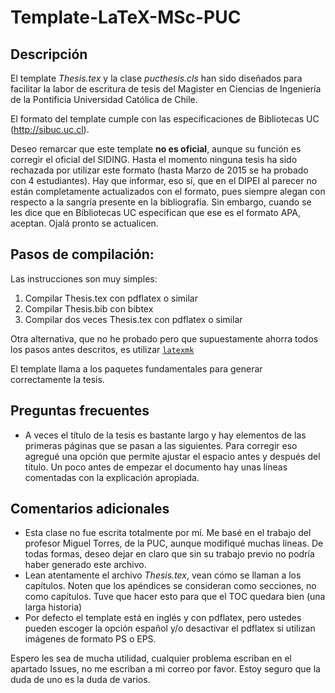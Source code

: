# Template-LaTeX-MSc-PUC
## Descripción
El template <i>Thesis.tex</i> y la clase <i>pucthesis.cls</i> han sido diseñados para facilitar la labor de escritura de tesis del Magister en Ciencias de Ingeniería de la Pontificia Universidad Católica de Chile.

El formato del template cumple con las especificaciones de Bibliotecas UC (<url>http://sibuc.uc.cl</url>).

Deseo remarcar que este template **no es oficial**, aunque su función es corregir el oficial del SIDING. Hasta el momento ninguna tesis ha sido rechazada por utilizar este formato (hasta Marzo de 2015 se ha probado con 4 estudiantes). Hay que informar, eso sí, que en el DIPEI al parecer no están completamente actualizados con el formato, pues siempre alegan con respecto a la sangría presente en la bibliografía. Sin embargo, cuando se les dice que en Bibliotecas UC especifican que ese es el formato APA, aceptan. Ojalá pronto se actualicen.

## Pasos de compilación:

Las instrucciones son muy simples:

1. Compilar Thesis.tex con pdflatex o similar
2. Compilar Thesis.bib con bibtex
3. Compilar dos veces Thesis.tex con pdflatex o similar

Otra alternativa, que no he probado pero que supuestamente ahorra todos los pasos antes descritos, es utilizar [`latexmk`](http://tex.stackexchange.com/a/249243/49596) 

El template llama a los paquetes fundamentales para generar correctamente la tesis.

## Preguntas frecuentes

- A veces el título de la tesis es bastante largo y hay elementos de las primeras páginas que se pasan a las siguientes. Para corregir eso agregué una opción que permite ajustar el espacio antes y después del título. Un poco antes de empezar el documento hay unas líneas comentadas con la explicación apropiada.

## Comentarios adicionales

- Esta clase no fue escrita totalmente por mí. Me basé en el trabajo del profesor Miguel Torres, de la PUC, aunque modifiqué muchas líneas. De todas formas, deseo dejar en claro que sin su trabajo previo no podría haber generado este archivo.
- Lean atentamente el archivo *Thesis.tex*, vean cómo se llaman a los capítulos. Noten que los apéndices se consideran como secciones, no como capítulos. Tuve que hacer esto para que el TOC quedara bien (una larga historia)
- Por defecto el template está en inglés y con pdflatex, pero ustedes pueden escoger la opción español y/o desactivar el pdflatex si utilizan imágenes de formato PS o EPS.

Espero les sea de mucha utilidad, cualquier problema escriban en el apartado Issues, no me escriban a mi correo por favor. Estoy seguro que la duda de uno es la duda de varios.
